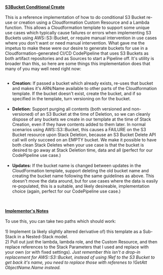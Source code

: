 <U><B>S3Bucket Conditional Create</B></U>
<BR><BR>
This is a reference implementation of how to do conditional S3 Bucket re-use or creation using a Cloudformation Custom Resource and a Lambda function.  This allows a Cloudformation template to support some unique use cases which typically cause failures or errors when implementing S3 Buckets using AWS::S3::Bucket, or require manual intervention in use cases where you don't want or need manual intervention.  What gave me the impetus to make these were our desire to generate buckets for use in a Cloudformation-generated CI/CD CodePipeline that uses S3 Buckets as both artifact repositories and as Sources to start a Pipeline off.  It's utility is broader than this, so here are some things this implementation does that many of you may well need right now:
<UL>
<BR>
<LI><B>Creation:</B> If passed a bucket which already exists, re-uses that bucket and makes it's ARN/Name available to other parts of the Cloudformation template.  If the bucket doesn't exist, create the bucket, and if so specified in the template, turn versioning on for the bucket.
<BR><BR>
<LI><B>Deletion:</B> Support purging all contents (both versioned and non-versioned) of an S3 Bucket at the time of Deletion, so we can cleanly dispose of any buckets we create in our template at the time of Stack Creation, even if they have contents added to them later.  In normal scenarios using AWS::S3::Bucket, this causes a FAILURE on the S3 Bucket resource upon Stack Deletion, because an S3 Bucket Delete API call will only succeed on an EMPTY bucket.  We make it possible to have both clean Stack Deletes when your use case is that the bucket is desired to go away at Stack Deletion time, data and all (perfect for our CodePipeline use case.)
<BR><BR>
<LI><B>Updates:</B> If the bucket name is changed between updates in the CloudFormation template, support deleting the old bucket name and creating the bucket name following the same guidelines as above.  This doesn't move the data around, but for use cases where the data is easily re-populated, this is a suitable, and likely desireable, implementation choice (again, perfect for our CodePipeline use case.)
</UL><BR><BR>
<U><B>Implementor's Notes</B></U>
<BR><BR>
To use this, you can take two paths which should work:
<BR><BR>
1) Implement (a likely slightly altered derivative of) this template as a Sub-Stack in a Nested-Stack model.
<BR>
2) Pull out just the lambda, lambda role, and the Custom Resource, and then replace references to the Stack Parameters that I used and replace with your own (or with fixed settings).  <I>Just remember this isn't a drop-in replacement for AWS::S3::Bucket, instead of using !Ref to the S3 Bucket to get back it's name, you need to replace those with referenes to !GetAtt ObjectName.Name instead.</I>
